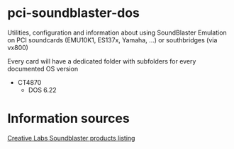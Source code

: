 # pci-soundblaster-dos
Utilities, configuration and information about using SoundBlaster Emulation on PCI soundcards (EMU10K1, ES137x, Yamaha, ...) or southbridges (via vx800)

Every card will have a dedicated folder with subfolders for every documented OS version

- CT4870
  - DOS 6.22


# Information sources

[Creative Labs Soundblaster products listing](https://support.creative.com/kb/ShowArticle.aspx?sid=10846)
